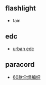 
## flashlight

+ tain

## edc
+ [urban edc](https://urbanedcsupply.com/collections/all-available)


## paracord
+ [60款伞绳编织](http://www.360doc.com/content/16/1229/01/16156855_618553052.shtml)